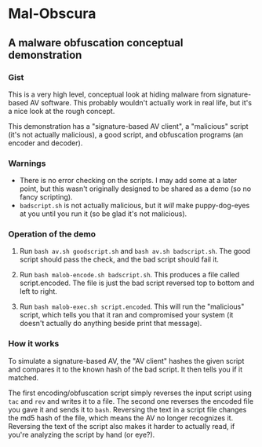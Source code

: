 # Mal-Obscura

## A malware obfuscation conceptual demonstration

### Gist

This is a very high level, conceptual look at hiding malware from signature-based AV software. This probably wouldn't actually work in real life, but it's a nice look at the rough concept.

This demonstration has a "signature-based AV client", a "malicious" script (it's not actually malicious), a good script, and obfuscation programs (an encoder and decoder).

### Warnings

* There is no error checking on the scripts. I may add some at a later point, but this wasn't originally designed to be shared as a demo (so no fancy scripting).
* `badscript.sh` is not actually malicious, but it *will* make puppy-dog-eyes at you until you run it (so be glad it's not malicious).

### Operation of the demo

1) Run `bash av.sh goodscript.sh` and `bash av.sh badscript.sh`. The good script should pass the check, and the bad script should fail it.

2) Run `bash malob-encode.sh badscript.sh`. This produces a file called script.encoded. The file is just the bad script reversed top to bottom and left to right.

3) Run `bash malob-exec.sh script.encoded`. This will run the "malicious" script, which tells you that it ran and compromised your system (it doesn't actually do anything beside print that message).

### How it works

To simulate a signature-based AV, the "AV client" hashes the given script and compares it to the known hash of the bad script. It then tells you if it matched.

The first encoding/obfuscation script simply reverses the input script using `tac` and `rev` and writes it to a file. The second one reverses the encoded file you gave it and sends it to `bash`. Reversing the text in a script file changes the md5 hash of the file, which means the AV no longer recognizes it. Reversing the text of the script also makes it harder to actually read, if you're analyzing the script by hand (or eye?).
